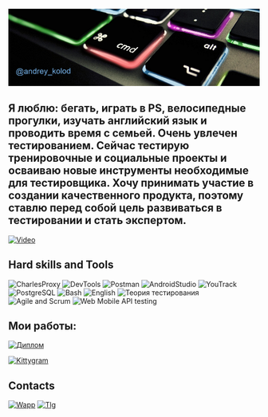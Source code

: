 ![Header](https://github.com/andreykolod/andreykolod/blob/main/assets/%D0%91%D0%B5%D0%B7%D1%8B%D0%BC%D1%8F%D0%BD%D0%BD%D1%8B%D0%B9%20(1).png)

##   Я люблю: бегать, играть в PS, велосипедные прогулки, изучать английский язык и проводить время с семьей. Очень увлечен тестированием. Сейчас тестирую тренировочные и социальные проекты и осваиваю новые инструменты необходимые для тестировщика. Хочу принимать участие в создании качественного продукта, поэтому ставлю перед собой цель развиваться в тестировании и стать экспертом.
[![Video](https://img.shields.io/badge/-👆_watch_Video_about_me_👆-fa1e1e?style=for-the-badge&logo=video&logoColor=fff)](https://drive.google.com/file/d/1p0Yn4Yn-gAoUnT-VYqH8tuOTNVloIhgw/view)

## Hard skills and Tools
![CharlesProxy](https://img.shields.io/badge/-Charles_Proxy-4a4a4a?style=for-the-badge&logo=C&logoColor=033e96)
![DevTools](https://img.shields.io/badge/-DevTools-4a4a4a?style=for-the-badge&logo=devtools&logoColor=033e96)
![Postman](https://img.shields.io/badge/-Postman-4a4a4a?style=for-the-badge&logo=postman&logoColor=ff6c37)
![AndroidStudio](https://img.shields.io/badge/-Android_Studio-4a4a4a?style=for-the-badge&logo=androidStudio&logoColor=3ddc84)
![YouTrack](https://img.shields.io/badge/-YouTrack-4a4a4a?style=for-the-badge&logo=YouTrack&logoColor=033e96)
![PostgreSQL](https://img.shields.io/badge/-PostgreSQL-4a4a4a?style=for-the-badge&logo=postgreSQL&logoColor=fff)
![Bash](https://img.shields.io/badge/-Bash-4a4a4a?style=for-the-badge&logo=Bash&logoColor=033e96)
![English](https://img.shields.io/badge/-English_A2-4a4a4a?style=for-the-badge&logo=english&logoColor=033e96)
![Теория тестирования](https://img.shields.io/badge/-Теория_тестирования-4a4a4a?style=for-the-badge&logo=Тестирование&logoColor=033e96)
![Agile and Scrum](https://img.shields.io/badge/-Agile_and_Scrum-4a4a4a?style=for-the-badge&logo=agile&logoColor=033e96)
![Web Mobile API testing](https://img.shields.io/badge/-Web_Mobile_API_тестирование-4a4a4a?style=for-the-badge&logo=agile&logoColor=033e96)

## Мои работы:
[![Диплом](https://img.shields.io/badge/-Дипломный_проект_Яндекс-fac132?style=for-the-badge&logo=диплом&logoColor=fff)](https://docs.google.com/spreadsheets/d/1z9EZ0RTjnnDmdmyrjrgtzTW5Da8yGc7crkW0QSZLoww/edit?usp=sharing)

[![Kittygram](https://img.shields.io/badge/-Тренировочный_проект_Kittygram-fac132?style=for-the-badge&logo=диплом&logoColor=fff)](https://docs.google.com/document/d/1OFLdyGoDkUk8j38Rbz_MOAf0pJObCpDtzkK70lxY0tc/edit?usp=sharing)

## Contacts
[![Wapp](https://img.shields.io/badge/-Whats_app-00a884?style=for-the-badge&logo=whatsapp&logoColor=fff)](https://wa.me/79253494756)
[![Tlg](https://img.shields.io/badge/-Telegram-64b5ef?style=for-the-badge&logo=telegram&logoColor=fff)](https://t.me/andrey_kolod)

